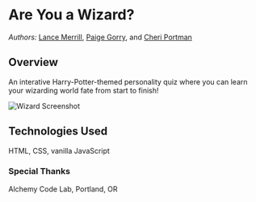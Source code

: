 # Are You a Wizard?

_Authors:_ [Lance Merrill](https://github.com/Zilula), [Paige Gorry](), and [Cheri Portman](https://github.com/CheriPortman)

## Overview
An interative Harry-Potter-themed personality quiz where you can learn your wizarding world fate from start to finish!

![Wizard Screenshot](screenshot.png)

## Technologies Used
HTML, CSS, vanilla JavaScript

### Special Thanks
Alchemy Code Lab, Portland, OR
